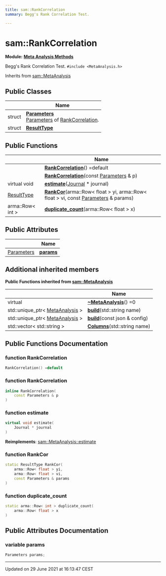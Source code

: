 ```yaml
---
title: sam::RankCorrelation
summary: Begg's Rank Correlation Test. 

---
```


# sam::RankCorrelation

**Module:** **[Meta Analysis Methods](/doxygen/Modules/group___meta_analysis/)**



Begg's Rank Correlation Test. 
`#include <MetaAnalysis.h>`

Inherits from [sam::MetaAnalysis](/doxygen/Classes/classsam_1_1_meta_analysis/)

## Public Classes

|                | Name           |
| -------------- | -------------- |
| struct | **[Parameters](/doxygen/Classes/structsam_1_1_rank_correlation_1_1_parameters/)** <br>[Parameters]() of [RankCorrelation](/doxygen/Classes/classsam_1_1_rank_correlation/).  |
| struct | **[ResultType](/doxygen/Classes/structsam_1_1_rank_correlation_1_1_result_type/)**  |

## Public Functions

|                | Name           |
| -------------- | -------------- |
| | **[RankCorrelation](/doxygen/Classes/classsam_1_1_rank_correlation/#function-rankcorrelation)**() =default |
| | **[RankCorrelation](/doxygen/Classes/classsam_1_1_rank_correlation/#function-rankcorrelation)**(const [Parameters](/doxygen/Classes/structsam_1_1_rank_correlation_1_1_parameters/) & p) |
| virtual void | **[estimate](/doxygen/Classes/classsam_1_1_rank_correlation/#function-estimate)**([Journal](/doxygen/Classes/classsam_1_1_journal/) * journal) |
| [ResultType](/doxygen/Classes/structsam_1_1_rank_correlation_1_1_result_type/) | **[RankCor](/doxygen/Classes/classsam_1_1_rank_correlation/#function-rankcor)**(arma::Row< float > yi, arma::Row< float > vi, const [Parameters](/doxygen/Classes/structsam_1_1_rank_correlation_1_1_parameters/) & params) |
| arma::Row< int > | **[duplicate_count](/doxygen/Classes/classsam_1_1_rank_correlation/#function-duplicate_count)**(arma::Row< float > x) |

## Public Attributes

|                | Name           |
| -------------- | -------------- |
| [Parameters](/doxygen/Classes/structsam_1_1_rank_correlation_1_1_parameters/) | **[params](/doxygen/Classes/classsam_1_1_rank_correlation/#variable-params)**  |

## Additional inherited members

**Public Functions inherited from [sam::MetaAnalysis](/doxygen/Classes/classsam_1_1_meta_analysis/)**

|                | Name           |
| -------------- | -------------- |
| virtual | **[~MetaAnalysis](/doxygen/Classes/classsam_1_1_meta_analysis/#function-~metaanalysis)**() =0 |
| std::unique_ptr< [MetaAnalysis](/doxygen/Classes/classsam_1_1_meta_analysis/) > | **[build](/doxygen/Classes/classsam_1_1_meta_analysis/#function-build)**(std::string name) |
| std::unique_ptr< [MetaAnalysis](/doxygen/Classes/classsam_1_1_meta_analysis/) > | **[build](/doxygen/Classes/classsam_1_1_meta_analysis/#function-build)**(const json & config) |
| std::vector< std::string > | **[Columns](/doxygen/Classes/classsam_1_1_meta_analysis/#function-columns)**(std::string name) |


## Public Functions Documentation

### function RankCorrelation

```cpp
RankCorrelation() =default
```


### function RankCorrelation

```cpp
inline RankCorrelation(
    const Parameters & p
)
```


### function estimate

```cpp
virtual void estimate(
    Journal * journal
)
```


**Reimplements**: [sam::MetaAnalysis::estimate](/doxygen/Classes/classsam_1_1_meta_analysis/#function-estimate)


### function RankCor

```cpp
static ResultType RankCor(
    arma::Row< float > yi,
    arma::Row< float > vi,
    const Parameters & params
)
```


### function duplicate_count

```cpp
static arma::Row< int > duplicate_count(
    arma::Row< float > x
)
```


## Public Attributes Documentation

### variable params

```cpp
Parameters params;
```


-------------------------------

Updated on 29 June 2021 at 16:13:47 CEST